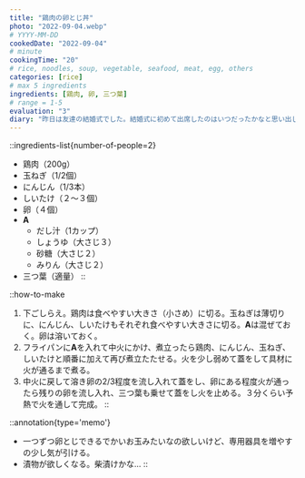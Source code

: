 ```yaml
---
title: "鶏肉の卵とじ丼"
photo: "2022-09-04.webp"
# YYYY-MM-DD
cookedDate: "2022-09-04"
# minute
cookingTime: "20"
# rice, noodles, soup, vegetable, seafood, meat, egg, others
categories: [rice]
# max 5 ingredients
ingredients: [鶏肉, 卵, 三つ葉]
# range = 1-5
evaluation: "3"
diary: "昨日は友達の結婚式でした。結婚式に初めて出席したのはいつだったかなと思い出してみると、多分小学生の頃に野球のコーチの結婚式にユニフォームを着て友達と二人で行ったのが初だったと思います。今考えると誰かの演出だったのかなと余計なことを考えてしまいます。お祝いごとは良いものですね。"
---
```


::ingredients-list{number-of-people=2}
- 鶏肉（200g）
- 玉ねぎ（1/2個）
- にんじん（1/3本）
- しいたけ（２～３個）
- 卵（４個）
- **A**
  - だし汁（1カップ）
  - しょうゆ（大さじ３）
  - 砂糖（大さじ２）
  - みりん（大さじ２）
- 三つ葉（適量）
::

::how-to-make
1. 下ごしらえ。鶏肉は食べやすい大きさ（小さめ）に切る。玉ねぎは薄切りに、にんじん、しいたけもそれぞれ食べやすい大きさに切る。**A**は混ぜておく。卵は溶いておく。
2. フライパンに**A**を入れて中火にかけ、煮立ったら鶏肉、にんじん、玉ねぎ、しいたけと順番に加えて再び煮立たたせる。火を少し弱めて蓋をして具材に火が通るまで煮る。
3. 中火に戻して溶き卵の2/3程度を流し入れて蓋をし、卵にある程度火が通ったら残りの卵を流し入れ、三つ葉も乗せて蓋をし火を止める。３分くらい予熱で火を通して完成。
::

::annotation{type='memo'}
- 一つずつ卵とじできるでかいお玉みたいなの欲しいけど、専用器具を増やすの少し気が引ける。
- 漬物が欲しくなる。柴漬けかな...
::
